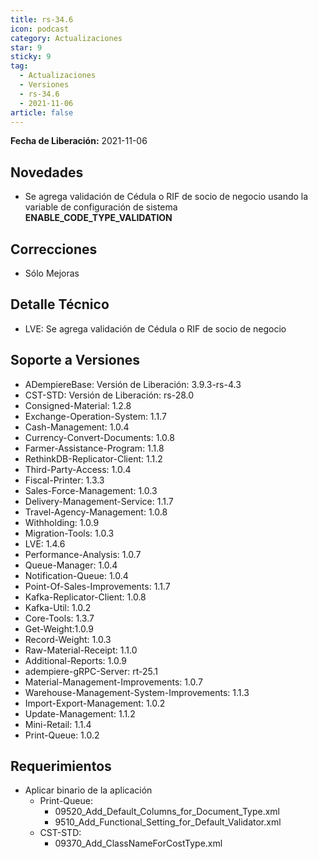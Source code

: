 ```yaml
---
title: rs-34.6
icon: podcast
category: Actualizaciones
star: 9
sticky: 9
tag:
  - Actualizaciones
  - Versiones
  - rs-34.6
  - 2021-11-06
article: false
---
```


**Fecha de Liberación:** 2021-11-06

## Novedades

- Se agrega validación de Cédula o RIF de socio de negocio usando la variable de configuración de sistema **ENABLE_CODE_TYPE_VALIDATION**

## Correcciones

- Sólo Mejoras

## Detalle Técnico

- LVE: Se agrega validación de Cédula o RIF de socio de negocio

## Soporte a Versiones

- ADempiereBase: Versión de Liberación: 3.9.3-rs-4.3
- CST-STD: Versión de Liberación: rs-28.0
- Consigned-Material: 1.2.8
- Exchange-Operation-System: 1.1.7
- Cash-Management: 1.0.4
- Currency-Convert-Documents: 1.0.8
- Farmer-Assistance-Program: 1.1.8
- RethinkDB-Replicator-Client: 1.1.2
- Third-Party-Access: 1.0.4
- Fiscal-Printer: 1.3.3
- Sales-Force-Management: 1.0.3
- Delivery-Management-Service: 1.1.7
- Travel-Agency-Management: 1.0.8
- Withholding: 1.0.9
- Migration-Tools: 1.0.3
- LVE: 1.4.6
- Performance-Analysis: 1.0.7
- Queue-Manager: 1.0.4
- Notification-Queue: 1.0.4
- Point-Of-Sales-Improvements: 1.1.7
- Kafka-Replicator-Client: 1.0.8
- Kafka-Util: 1.0.2
- Core-Tools: 1.3.7
- Get-Weight:1.0.9
- Record-Weight: 1.0.3
- Raw-Material-Receipt: 1.1.0
- Additional-Reports: 1.0.9
- adempiere-gRPC-Server: rt-25.1
- Material-Management-Improvements: 1.0.7
- Warehouse-Management-System-Improvements: 1.1.3
- Import-Export-Management: 1.0.2
- Update-Management: 1.1.2
- Mini-Retail: 1.1.4
- Print-Queue: 1.0.2

## Requerimientos

- Aplicar binario de la aplicación
  - Print-Queue:
    - 09520_Add_Default_Columns_for_Document_Type.xml
    - 9510_Add_Functional_Setting_for_Default_Validator.xml
  - CST-STD:
    - 09370_Add_ClassNameForCostType.xml
